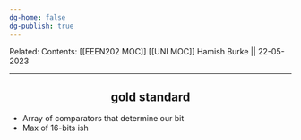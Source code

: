 ```yaml
---
dg-home: false
dg-publish: true
---
```

Related: 
Contents: [[EEEN202 MOC]]
[[UNI MOC]]
Hamish Burke || 22-05-2023
***


<h2 align="center">
gold standard
</h2>


- Array of comparators that determine our bit
- Max of 16-bits ish




